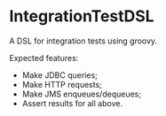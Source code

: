 # IntegrationTestDSL
A DSL for integration tests using groovy.

Expected features:
- Make JDBC queries;
- Make HTTP requests;
- Make JMS enqueues/dequeues;
- Assert results for all above.